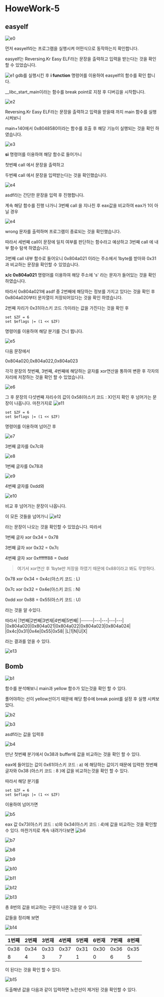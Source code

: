 # HoweWork-5

## easyelf

![e0](e0.png)

먼저 easyelf라는 프로그램을 실행시켜 어떤식으로 동작하는지 확인합니다.

easyelf는 Reversing.Kr Easy ELF라는 문장을 출력하고 입력을 받는다는 것을 확인 할 수 있었습니다.

![e1](e1.png)
gdb를 실행시킨 후
**i function** 명령어를 이용하여 easyelf의 함수를 확인 합니다.

__libc_start_main이라는 함수를 break point로 지정 후 디버깅을 시작합니다.


![e2](e2.png)

Reversing.Kr Easy ELF라는 문장을 출력하고 입력을 받을때 까지 main 함수를 실행시켜보니 

main+140에서 0x8048580이라는 함수를 호출 후 해당 기능이 실행되는 것을 확인 하였습니다.

![e3](e3.png)

**si** 명령어를 이용하여 해당 함수로 들어가니 

첫번째 call 에서 문장을 출력하고

두번째 call 에서 문장을 입력받는다는 것을 확인했습니다.

![e4](e4.png)

asdf라는 간단한 문장을 입력 후 진행합니다.

계속 해당 함수를 진행 나가니 3번째 call 을 지나친 후 eax값을 비교하여 eax가 1이 아닐 경우  

![e4](e4-1.png)

wrong 문자를 출력하며 프로그램이 종료되는 것을 확인했습니다.

따라서 세번째 call이 문장에 일치 여부를 판단하는 함수라고 예상하고 3번째 call 에 내부 함수 탐색 하였습니다.



3번째 call 내부 함수로 들어오니 0x804a021 이라는 주소에서 1byte를 받아와 0x31과 비교하는 문장을 확인할 수 있었습니다.

**x/c 0x804a021** 명령어를 이용하여 해당 주소에 's' 라는 문자가 들어있는 것을 확인 하였습니다.

따라서 0x804a021에 asdf 중 2번째에 해당하는 정보를 가지고 있다는 것을 확인 후 0x804a020부터 문자열이 저장되어있다는 것을 확인 하였습니다.

2번째 자리가 0x31(아스키 코드 :1)이라는 값을 가진다는 것을 확인 후 

```
set $ZF = 6
set $eflags |= (1 << $ZF)
```
명령어를 이용하여 해당 분기를 건너 뜁니다.

![e5](e5.png)

다음 문장에서 

0x804a020,0x804a022,0x804a023

각각 문장의 첫번째, 3번째, 4번째에 해당하는 글자를 xor연산을 통하여 변환 후 각자의 자리에 저장하는 것을 확인 할 수 있었습니다.

![e6](e6.png)

그 후 문장의 다섯번째 자리수의 값이 0x58(아스키 코드 : X)인지 확인 후 넘어가는 문장이 나옵니다. 마찬가지로
![e11](e11.png)


```
set $ZF = 6
set $eflags |= (1 << $ZF)
```

명령어를 이용하여 넘어간 후

![e7](e7.png)

3번째 글자를 0x7c와

![e8](e8.png)

1번째 글자를 0x78과

![e9](e9.png)

4번째 글자를 0xdd와

![e10](e10.png)

비교 후 넘어가는 문장이 나옵니다. 


이 모든 것들을 넘어가니 
![e12](e12.png)

라는 문장이 나오는 것을 확인할 수 있었습니다.
따라서 

1번째 글자 xor 0x34 = 0x78

3번째 글자 xor 0x32 = 0x7c

4번째 글자 xor 0xffffff88  = 0xdd 
> 여기서 xor연산 후 1byte만 저장을 하였기 때문에 0x88이라고 봐도 무방하다.

0x78 xor 0x34 = 0x4c(아스키 코드 : L)

0x7c xor 0x32 = 0x4e(아스키 코드 : N)

0xdd xor 0x88 = 0x55(아스키 코드 : U)

라는 것을 알 수있다.

따라서 
|1번째|2번째|3번재|4번째|5번째|
|------|---|---|---|---|
|0x804a020|0x804a021|0x804a022|0x804a023|0x804a024|
|0x4c|0x31|0x4e|0x55|0x58|
|L|1|N|U|X|

라는 결과를 얻을 수 있다.

![e13](e13.png)

## Bomb

![b1](b1.png)

함수를 분석해보니 main과 yellow 함수가 있는것을 확인 할 수 있다.

풀어야하는 선이 yellow선이기 때문에 해당 함수에 break point를 설정 후 실행 시켜보았다. 

![b2](b2.png)

![b3](b3.png)

asdf라는 값을 입력후 

![b4](b4.png)

만난 첫번쨰 분기에서 0x38과 buffer에 값을 비교하는 것을 확인 할 수 있다. 

eax에 들어있는 값이 0x61(아스키 코드 : a) 에 해당하는 값이기 때문에 입력한 첫번째 글자와 0x38 (아스키 코드 : 8 )에 값을 비교하는것을 확인 할 수 있다. 

따라서 해당 분기를

```
set $ZF = 6
set $eflags |= (1 << $ZF)
```
이용하여 넘어가면 

![b5](b5.png)

eax 값 0x73(아스키 코드 : s)와 0x34(아스키 코드 : 4)에 값을 비교하는 것을 확인할 수 있다. 마찬가지로 계속 내려가다보면
![b6](b6.png)

![b7](b7.png)

![b8](b8.png)

![b9](b9.png)

![b10](b10.png)

![b11](b11.png)

![b12](b12.png)

![b13](b13.png)

총 8번의 값을 비교하는 구문이 나온것을 알 수 있다. 

값들을 정리해 보면

![b14](b14.png)


|1번째|2번째|3번재|4번째|5번째|6번재|7번째|8번째|
|------|---|---|---|---|---|---|---|
|0x38|0x34|0x33|0x37|0x31|0x30|0x36|0x35|
|8|4|3|7|1|0|6|5|

이 된다는 것을 확인 할 수 있다.

![b15](b15.png)

도출해낸 값을 다음과 같이 입력하면 노란선이 제거된 것을 확인할 수 있다.